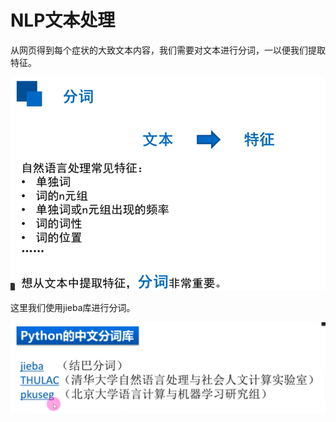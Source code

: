 # NLP文本处理

从网页得到每个症状的大致文本内容，我们需要对文本进行分词，一以便我们提取特征。



![分词过程](./分词.png)

这里我们使用jieba库进行分词。

![分词2](./分词库.png)




